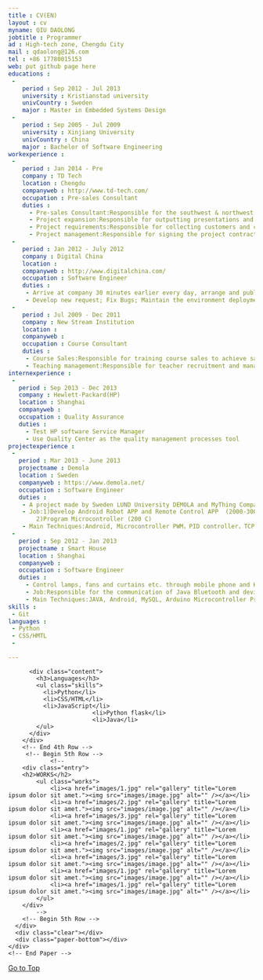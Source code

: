 ```yaml
---
title : CV(EN)
layout : cv
myname: QIU DAOLONG
jobtitle : Programmer
ad : High-tech zone, Chengdu City
mail : qdaolong@126.com
tel : +86 17780015153
web: put github page here
educations :
 -
    period : Sep 2012 - Jul 2013
    university : Kristianstad university
    univCountry : Sweden
    major : Master in Embedded Systems Design
 -  
    period : Sep 2005 - Jul 2009
    university : Xinjiang University
    univCountry : China
    major : Bachelor of Software Engineering    
workexperience :
 -
    period : Jan 2014 - Pre
    company : TD Tech
    location : Chengdu
    companyweb : http://www.td-tech.com/
    occupation : Pre-sales Consultant
    duties :
      - Pre-sales Consultant:Responsible for the southwest & northwest area of intelligent photovoltaic solutions. Manage and    work with channel partners to provide end-to-end solutions for customers, guide customers to recognize the overall solution values
      - Project expansion:Responsible for outputting presentations and solutions and communicating with customers to explain the overall solutions. Supported the Shanghai SNEC and other large-scale exhibition with channel partners
      - Project requirements:Responsible for collecting customers and channel partners needs，Coordination of internal product line of the various departments to match market needs with company products and solutions
      - Project management:Responsible for signing the project contract and delivery. Work with channels to provide high quality service
 -
    period : Jan 2012 - July 2012
    company : Digital China
    location :
    companyweb : http://www.digitalchina.com/
    occupation : Software Engineer
    duties :
     - Arrive at company 30 minutes earlier every day, arrange and publish new system patch, maintain 6 severs (Linux and Windows)
     - Develop new request; Fix Bugs; Maintain the environment deployment document
 -
    period : Jul 2009 - Dec 2011
    company : New Stream Institution
    location :
    companyweb :
    occupation : Course Consultant
    duties :
     - Course Sales:Responsible for training course sales to achieve sale targets
     - Teaching management:Responsible for teacher recruitment and management training. Up to 1,000 students and 60 teachers during winter and summer classes.
internexperience :
 -
   period : Sep 2013 - Dec 2013
   company : Hewlett-Packard(HP)
   location : Shanghai
   companyweb :
   occupation : Quality Assurance
   duties :
     - Test HP software Service Manager
     - Use Quality Center as the quality management processes tool
projectexperience :
 -
   period : Mar 2013 - June 2013
   projectname : Demola
   location : Sweden
   companyweb : https://www.demola.net/
   occupation : Software Engineer
   duties :
    - A project made by Sweden LUND University DEMOLA and MyThing Company. Design an Android Robot with two wheels
    - Job:1)Develop Android Robot APP and Remote Control APP  (2000-3000  JAVA)
        2)Program Microcontroller (200 C)
    - Main Techniques:Android, Microcontroller PWM，PID controller，TCP/IP transmission
 -
   period : Sep 2012 - Jan 2013
   projectname : Smart House
   location : Shanghai
   companyweb :
   occupation : Software Engineer
   duties :
     - Control lamps, fans and curtains etc. through mobile phone and Kinects. Monitor the temperature and humidity etc. of rooms.
     - Job:Responsible for the communication of Java Bluetooth and devices (1000 -2000 JAVA)
     - Main Techniques:JAVA, Android, MySQL, Arduino Microcontroller Processing
skills :
 - Git
languages :
 - Python
 - CSS/HMTL
 -

---
```


          <div class="content">
            <h3>Languages</h3>
            <ul class="skills">
              <li>Python</li>
              <li>CSS/HTML</li>
              <li>JavaScript</li>
							<li>Python flask</li>
							<li>Java</li>
            </ul>
          </div>
        </div>
        <!-- End 4th Row -->
         <!-- Begin 5th Row -->
				<!--
        <div class="entry">
        <h2>WORKS</h2>
        	<ul class="works">
        		<li><a href="images/1.jpg" rel="gallery" title="Lorem ipsum dolor sit amet."><img src="images/image.jpg" alt="" /></a></li>
        		<li><a href="images/2.jpg" rel="gallery" title="Lorem ipsum dolor sit amet."><img src="images/image.jpg" alt="" /></a></li>
        		<li><a href="images/3.jpg" rel="gallery" title="Lorem ipsum dolor sit amet."><img src="images/image.jpg" alt="" /></a></li>
        		<li><a href="images/1.jpg" rel="gallery" title="Lorem ipsum dolor sit amet."><img src="images/image.jpg" alt="" /></a></li>
        		<li><a href="images/2.jpg" rel="gallery" title="Lorem ipsum dolor sit amet."><img src="images/image.jpg" alt="" /></a></li>
        		<li><a href="images/3.jpg" rel="gallery" title="Lorem ipsum dolor sit amet."><img src="images/image.jpg" alt="" /></a></li>
        		<li><a href="images/1.jpg" rel="gallery" title="Lorem ipsum dolor sit amet."><img src="images/image.jpg" alt="" /></a></li>
        		<li><a href="images/1.jpg" rel="gallery" title="Lorem ipsum dolor sit amet."><img src="images/image.jpg" alt="" /></a></li>
        	</ul>
        </div>
			-->
        <!-- Begin 5th Row -->
      </div>
      <div class="clear"></div>
      <div class="paper-bottom"></div>
    </div>
    <!-- End Paper -->
  </div>
  <div class="wrapper-bottom"></div>
</div>
<div id="message"><a href="#top" id="top-link">Go to Top</a></div>
<!-- End Wrapper -->
</body>
</html>

